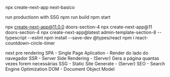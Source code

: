 npx create-next-app next-basico

run productionn with SSG 
  npm run build
  npm start 

npx create-next-app@11.0.0 doors-section-4
npx create-next-app@11 doors-section-4
npx create-next-app@latest admin-template-section-8 --typescript --eslint
npm install --save-dev @types/react
npm i react-countdown-circle-timer

next pre rendering
  SPA - Single Page Aplication - Render do lado do navegador
  SSR - Server Side Rendering - (Server)
    Gera a página quantas vezes forem necessárias
  SSG - Static Site Generate - (Server)
  SEO - Search Engine Optimization
  DOM - Document Object Model

